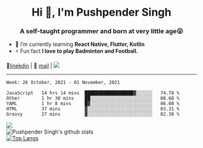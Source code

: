 <h1 align="center">Hi 👋, I'm Pushpender Singh</h1>
<h3 align="center">A self-taught programmer and born at very little age😜</h3>

- 🌱 I’m currently learning **React Native, Flutter, Kotlin**
- ⚡ Fun fact **I love to play Badminton and Football.**

👔[linekdin](https://www.linkedin.com/in/pushpender-singh-240061202/) | 📧 [mail](mailto:pushpendersingh@p2devs.com) | ![](https://komarev.com/ghpvc/?username=pushpender-singh-ap&color=blue)


---

<!--START_SECTION:waka-->
```text
Week: 26 October, 2021 - 01 November, 2021

JavaScript   14 hrs 14 mins  ██████████████████▓░░░░░░   74.70 % 
Other        1 hr 38 mins    ██░░░░░░░░░░░░░░░░░░░░░░░   08.60 % 
YAML         1 hr 8 mins     █▓░░░░░░░░░░░░░░░░░░░░░░░   06.00 % 
HTML         37 mins         ▓░░░░░░░░░░░░░░░░░░░░░░░░   03.31 % 
Groovy       27 mins         ▓░░░░░░░░░░░░░░░░░░░░░░░░   02.38 % 
```
<!--END_SECTION:waka-->

<img align="left" src="https://github-readme-streak-stats.herokuapp.com/?user=pushpender-singh-ap&theme=dark" /></br>
![Pushpender Singh's github stats](https://github-readme-stats.vercel.app/api?username=pushpender-singh-ap&show_icons=true&theme=radical&count_private=true)</br>
[![Top Langs](https://github-readme-stats.vercel.app/api/top-langs/?username=pushpender-singh-ap&theme=radical)](https://github.com/pushpender-singh-ap/github-readme-stats)
